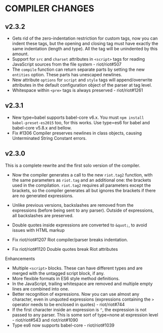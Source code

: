 # COMPILER CHANGES

## v2.3.2

- Gets rid of the zero-indentation restriction for custom tags, now you can indent these tags, but the opening and closing tag must have exactly the same indentation (length and type). All the tag will be unindented by this amount.
- Support for `src` and `charset` attributes in `<script>` tags for reading JavaScript sources from the file system - riot/riot#507
- The `compile` function can return separate parts by setting the new `entities` option. These parts has unescaped newlines.
- New attribute `options` for `script` and `style` tags will append/overwrite attributes in the default configuration object of the parser at tag level.
- Whitespace within `<pre>` tags is always preserved - riot/riot#1261

## v2.3.1

- New type=babel supports babel-core v6.x. You must `npm install babel-preset-es2015` too, for this works.
  Use type=es6 for babel and babel-core v5.8.x and bellow.
- Fix #1306 Compiler preserves newlines in class objects, causing Unterminated String Constant errors.

## v2.3.0

This is a complete rewrite and the first solo version of the compiler.

- Now the compiler generates a call to the new `riot.tag2` function, with the same parameters as `riot.tag` and an
  additional one: the brackets used in the compilation. `riot.tag2` requires all parameters except the brackets,
  so the compiler generates all but ignores the brackets if there are no generated expressions.
- Unlike previous versions, backslashes are removed from the expressions (before being sent to any parser).
  Outside of expressions, all backslashes are preserved.
- Double quotes inside expressions are converted to `&quot;`, to avoid issues with HTML markup

- Fix riot/riot#1207 Riot compiler/parser breaks indentation.
- Fix riot/riot#1120 Double quotes break Riot attributes

Enhancements

- Multiple `<script>` blocks. These can have different types and are merged with the untagged script block, if any.
- More flexible formats in ES6 style method definitions.
- In the JavaScript, trailing whitespace are removed and multiple empty lines are combined into one.
- Better recognition of expressions. Now you can use almost any character, even in unquoted expressions (expressions containing the `>` operator needs to be enclosed in quotes) - riot/riot#744
- If the first character inside an expression is `^`, the expression is not passed to any parser. This is some sort of type=none at expression level - riot/riot#543 and riot/riot#1090
- Type es6 now supports babel-core - riot/riot#1039